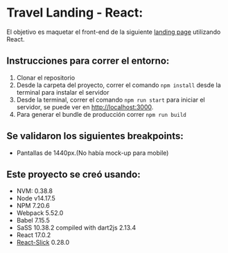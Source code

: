# Travel Landing - React:

El objetivo es maquetar el front-end de la siguiente [landing page](https://www.figma.com/file/Y22JQLLqEAN7bd40q0ZW3g/Travel?node-id=108%3A84) utilizando React.

## Instrucciones para correr el entorno:
1. Clonar el repositorio
2. Desde la carpeta del proyecto, correr el comando `npm install` desde la terminal para instalar el servidor
3. Desde la terminal, correr el comando `npm run start` para iniciar el servidor, se puede ver en [http://localhost:3000](http://localhost:3000).
4. Para generar el bundle de producción correr `npm run build`

## Se validaron los siguientes breakpoints:
* Pantallas de 1440px.(No había mock-up para mobile)

## Este proyecto se creó usando:
* NVM: 0.38.8
* Node v14.17.5
* NPM 7.20.6
* Webpack 5.52.0
* Babel 7.15.5
* SaSS 10.38.2 compiled with dart2js 2.13.4
* React 17.0.2
* [React-Slick](https://github.com/akiran/react-slick) 0.28.0
